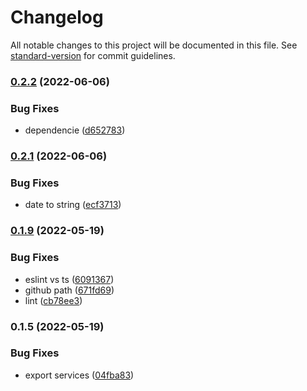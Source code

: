 # Changelog

All notable changes to this project will be documented in this file. See [standard-version](https://github.com/conventional-changelog/standard-version) for commit guidelines.

### [0.2.2](https://github.com/tidytrax/zoop/compare/v0.2.1...v0.2.2) (2022-06-06)


### Bug Fixes

* dependencie ([d652783](https://github.com/tidytrax/zoop/commit/d6527831143884506b2b44030493bd733e6df52c))

### [0.2.1](https://github.com/tidytrax/zoop/compare/v0.1.9...v0.2.1) (2022-06-06)


### Bug Fixes

* date to string ([ecf3713](https://github.com/tidytrax/zoop/commit/ecf3713804c72e87fffef04a3f16aae930004e7c))

### [0.1.9](https://github.com/tidytrax/zoop/compare/v0.1.5...v0.1.9) (2022-05-19)


### Bug Fixes

* eslint vs ts ([6091367](https://github.com/tidytrax/zoop/commit/6091367f1fabcfb85af7261832a3d88caf25b108))
* github path ([671fd69](https://github.com/tidytrax/zoop/commit/671fd693298ea7659e58fe2600d4d36e680bfa5d))
* lint ([cb78ee3](https://github.com/tidytrax/zoop/commit/cb78ee3bb2586e91878f8b9673d471d1fd0d82b3))

### 0.1.5 (2022-05-19)


### Bug Fixes

* export services ([04fba83](https://github.com/tidytrax/zoop/commit/04fba834e793b576c4107ac54a9b8345445a8051))
